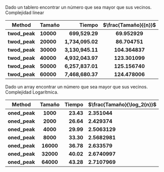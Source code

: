 Dado un tablero encontrar un número que sea mayor que sus vecinos. Complejidad linear

| Method        | Tamaño    | Tiempo           | $\frac{Tamaño}{{n}}$ |
|:-------------:| --------- | ----------------:|:--------------------:|
| **twod_peak** | **10000** | **699,529.29**   | **69.952929**        |
| **twod_peak** | **20000** | **1,734,095.02** | **86.704751**        |
| **twod_peak** | **30000** | **3,130,945.11** | **104.364837**       |
| **twod_peak** | **40000** | **4,932,043.97** | **123.301099**       |
| **twod_peak** | **50000** | **6,257,837.01** | **125.156740**       |
| **twod_peak** | **60000** | **7,468,680.37** | **124.478006**       |

Dado un array encontrar un número que sea mayor que sus vecinos. Complejidad Logarítmica.


| Method        | Tamaño    | Tiempo    | $\frac{Tamaño}{\log_2{n}}$ |
|:-------------:|:---------:| ---------:| -------------------------- |
| **oned_peak** | **1000**  | **23.43** | **2.351044**               |
| **oned_peak** | **2000**  | **26.64** | **2.429374**               |
| **oned_peak** | **4000**  | **29.99** | **2.5063129**              |
| **oned_peak** | **8000**  | **33.30** | **2.5682981**              |
| **oned_peak** | **16000** | **36.78** | **2.633579**               |
| **oned_peak** | **32000** | **40.02** | **2.6740997**              |
| **oned_peak** | **64000** | **43.28** | **2.7107969**              |
